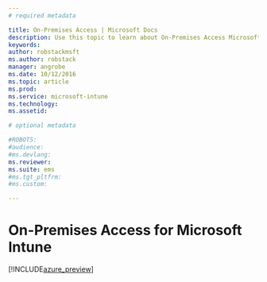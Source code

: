 ```yaml
---
# required metadata

title: On-Premises Access | Microsoft Docs
description: Use this topic to learn about On-Premises Access Microsoft Intune
keywords:
author: robstackmsftms.author: robstack
manager: angrobe
ms.date: 10/12/2016
ms.topic: article
ms.prod:
ms.service: microsoft-intune
ms.technology:
ms.assetid:

# optional metadata

#ROBOTS:
#audience:
#ms.devlang:
ms.reviewer:
ms.suite: ems
#ms.tgt_pltfrm:
#ms.custom:

---
```


# On-Premises Access for Microsoft Intune


[!INCLUDE[azure_preview](../includes/azure_preview.md)]
